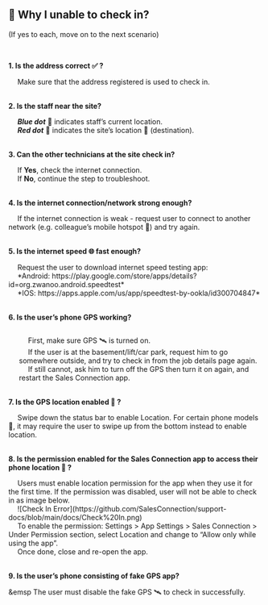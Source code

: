 
## 🔑 Why I unable to check in? 
<aside>
(If yes to each, move on to the next scenario)
    
<br> <!-- Adding one line space -->

**1. Is the address correct ✅ ?**
<p>
    &emsp; Make sure that the address registered is used to check in.
</p>

<br>**2. Is the staff near the site?**
<p>
    &emsp; <b><i>Blue dot</i></b> 🔵 indicates staff’s current location.<br>
    &emsp; <b><i>Red dot</i></b> 🔴 indicates the site’s location 📌 (destination).
</p>

<br>**3. Can the other technicians at the site check in?**
<p>
    &emsp; If <b>Yes</b>, check the internet connection.<br>
    &emsp; If <b>No</b>, continue the step to troubleshoot.
</p>

<br>**4. Is the internet connection/network strong enough?**
<p>
    &emsp; If the internet connection is weak - request user to connect to another network (e.g. colleague’s mobile hotspot 📱) and try again.
</p>

<br>**5. Is the internet speed 🌐 fast enough?**
<p>
    &emsp; Request the user to download internet speed testing app:<br>
    &emsp; *Android: https://play.google.com/store/apps/details?id=org.zwanoo.android.speedtest*<br>
    &emsp; *IOS: https://apps.apple.com/us/app/speedtest-by-ookla/id300704847*
</p>

<br>**6. Is the user’s phone GPS working?**
<p style="display: flex;">
    <div style="flex: 0 0 auto; padding-left: 1.5em;">
        &emsp; First, make sure GPS 🛰️ is turned on.<br>
        &emsp; If the user is at the basement/lift/car park, request him to go somewhere outside, and try to check in from the job details page again.<br>
        &emsp; If still cannot, ask him to turn off the GPS then turn it on again, and restart the Sales Connection app.
    </div>
</p>


<br>**7. Is the GPS location enabled 📍 ?**
<p>
    &emsp; Swipe down the status bar to enable Location. For certain phone models 📱, it may require the user to swipe up from the bottom instead to enable location.
</p>

<br>**8. Is the permission enabled for the Sales Connection app to access their phone location 📍 ?**
<p>
    &emsp; Users must enable location permission for the app when they use it for the first time. If the permission was disabled, user will not be able to check in as image below.<br>
    &emsp; ![Check In Error](https://github.com/SalesConnection/support-docs/blob/main/docs/Check%20In.png)<br>
    &emsp; To enable the permission: Settings > App Settings > Sales Connection > Under Permission section, select Location and change to “Allow only while using the app”.<br>
    &emsp; Once done, close and re-open the app.
</p>

<br>**9. Is the user’s phone consisting of fake GPS app?**
<p>
    &emsp The user must disable the fake GPS 🛰️ to check in successfully.
</p>
    
</aside>
